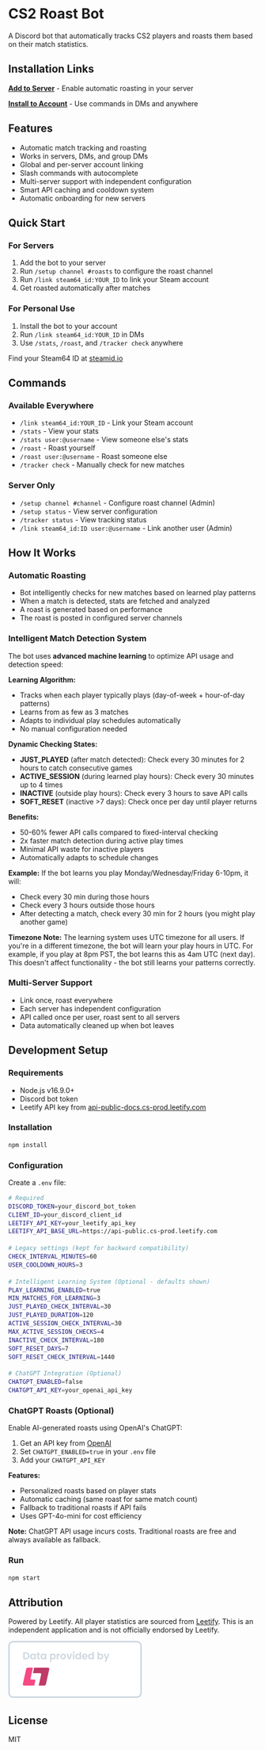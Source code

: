 # CS2 Roast Bot

A Discord bot that automatically tracks CS2 players and roasts them based on their match statistics.

## Installation Links

**[Add to Server](https://discord.com/oauth2/authorize?scope=bot+applications.commands&client_id=1430077771920441387)** - Enable automatic roasting in your server

**[Install to Account](https://discord.com/oauth2/authorize?scope=applications.commands&client_id=1430077771920441387&integration_type=1)** - Use commands in DMs and anywhere

## Features

- Automatic match tracking and roasting
- Works in servers, DMs, and group DMs
- Global and per-server account linking
- Slash commands with autocomplete
- Multi-server support with independent configuration
- Smart API caching and cooldown system
- Automatic onboarding for new servers

## Quick Start

### For Servers

1. Add the bot to your server
2. Run `/setup channel #roasts` to configure the roast channel
3. Run `/link steam64_id:YOUR_ID` to link your Steam account
4. Get roasted automatically after matches

### For Personal Use

1. Install the bot to your account
2. Run `/link steam64_id:YOUR_ID` in DMs
3. Use `/stats`, `/roast`, and `/tracker check` anywhere

Find your Steam64 ID at [steamid.io](https://steamid.io/)

## Commands

### Available Everywhere

- `/link steam64_id:YOUR_ID` - Link your Steam account
- `/stats` - View your stats
- `/stats user:@username` - View someone else's stats
- `/roast` - Roast yourself
- `/roast user:@username` - Roast someone else
- `/tracker check` - Manually check for new matches

### Server Only

- `/setup channel #channel` - Configure roast channel (Admin)
- `/setup status` - View server configuration
- `/tracker status` - View tracking status
- `/link steam64_id:ID user:@username` - Link another user (Admin)

## How It Works

### Automatic Roasting

- Bot intelligently checks for new matches based on learned play patterns
- When a match is detected, stats are fetched and analyzed
- A roast is generated based on performance
- The roast is posted in configured server channels

### Intelligent Match Detection System

The bot uses **advanced machine learning** to optimize API usage and detection speed:

**Learning Algorithm:**
- Tracks when each player typically plays (day-of-week + hour-of-day patterns)
- Learns from as few as 3 matches
- Adapts to individual play schedules automatically
- No manual configuration needed

**Dynamic Checking States:**
- **JUST_PLAYED** (after match detected): Check every 30 minutes for 2 hours to catch consecutive games
- **ACTIVE_SESSION** (during learned play hours): Check every 30 minutes up to 4 times
- **INACTIVE** (outside play hours): Check every 3 hours to save API calls
- **SOFT_RESET** (inactive >7 days): Check once per day until player returns

**Benefits:**
- 50-60% fewer API calls compared to fixed-interval checking
- 2x faster match detection during active play times
- Minimal API waste for inactive players
- Automatically adapts to schedule changes

**Example:** If the bot learns you play Monday/Wednesday/Friday 6-10pm, it will:
- Check every 30 min during those hours
- Check every 3 hours outside those hours
- After detecting a match, check every 30 min for 2 hours (you might play another game)

**Timezone Note:** The learning system uses UTC timezone for all users. If you're in a different timezone, the bot will learn your play hours in UTC. For example, if you play at 8pm PST, the bot learns this as 4am UTC (next day). This doesn't affect functionality - the bot still learns your patterns correctly.

### Multi-Server Support

- Link once, roast everywhere
- Each server has independent configuration
- API called once per user, roast sent to all servers
- Data automatically cleaned up when bot leaves

## Development Setup

### Requirements

- Node.js v16.9.0+
- Discord bot token
- Leetify API key from [api-public-docs.cs-prod.leetify.com](https://api-public-docs.cs-prod.leetify.com)

### Installation

```bash
npm install
```

### Configuration

Create a `.env` file:

```bash
# Required
DISCORD_TOKEN=your_discord_bot_token
CLIENT_ID=your_discord_client_id
LEETIFY_API_KEY=your_leetify_api_key
LEETIFY_API_BASE_URL=https://api-public.cs-prod.leetify.com

# Legacy settings (kept for backward compatibility)
CHECK_INTERVAL_MINUTES=60
USER_COOLDOWN_HOURS=3

# Intelligent Learning System (Optional - defaults shown)
PLAY_LEARNING_ENABLED=true
MIN_MATCHES_FOR_LEARNING=3
JUST_PLAYED_CHECK_INTERVAL=30
JUST_PLAYED_DURATION=120
ACTIVE_SESSION_CHECK_INTERVAL=30
MAX_ACTIVE_SESSION_CHECKS=4
INACTIVE_CHECK_INTERVAL=180
SOFT_RESET_DAYS=7
SOFT_RESET_CHECK_INTERVAL=1440

# ChatGPT Integration (Optional)
CHATGPT_ENABLED=false
CHATGPT_API_KEY=your_openai_api_key
```

### ChatGPT Roasts (Optional)

Enable AI-generated roasts using OpenAI's ChatGPT:

1. Get an API key from [OpenAI](https://platform.openai.com/api-keys)
2. Set `CHATGPT_ENABLED=true` in your `.env` file
3. Add your `CHATGPT_API_KEY`

**Features:**
- Personalized roasts based on player stats
- Automatic caching (same roast for same match count)
- Fallback to traditional roasts if API fails
- Uses GPT-4o-mini for cost efficiency

**Note:** ChatGPT API usage incurs costs. Traditional roasts are free and always available as fallback.

### Run

```bash
npm start
```

## Attribution

Powered by Leetify. All player statistics are sourced from [Leetify](https://leetify.com). This is an independent application and is not officially endorsed by Leetify.

![Powered by Leetify](assets/Leetify%20Badge%20White%20Small.png)

## License

MIT
